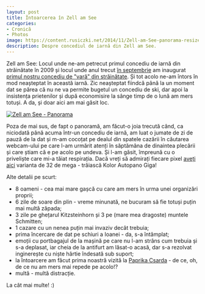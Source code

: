 ```yaml
---
layout: post
title: Întoarcerea în Zell am See
categories:
- Cronică
- Photos
image: https://content.rusiczki.net/2014/11/Zell-am-See-panorama-resized-980x377.jpg
description: Despre concediul de iarnă din Zell am See.
---
```

Zell am See: Locul unde ne-am petrecut primul concediu de iarnă din străinătate în 2009 și locul unde anul trecut <a title="Then vs. Now" href="http://www.rusiczki.net/2014/08/31/then-vs-now/">în septembrie</a> am inaugurat <a title="Concediu de vară – Cum am ajuns" href="http://www.rusiczki.net/2014/09/08/concediu-de-vara-cum-am-ajuns/">primul nostru concediu de "vară" din străinătate</a>. Și tot acolo ne-am întors în mod neașteptat în această iarnă. Zic neașteptat fiindcă până la un moment dat se părea că nu ne va permite bugetul un concediu de ski, dar apoi la insistența prietenilor și după economisire la sânge timp de o lună am mers totuși. A da, și doar aici am mai găsit loc.

[![Zell am See - Panorama](https://content.rusiczki.net/2014/11/Zell-am-See-panorama-resized-980x377.jpg)](https://content.rusiczki.net/2014/11/Zell-am-See-panorama-resized.jpg)

Poza de mai sus, de fapt o panoramă, am făcut-o joia trecută când, ca niciodată până acuma într-un concediu de iarnă, am luat o jumate de zi de pauză de la dat și m-am cocoțat pe dealul din spatele cazării în căutarea webcam-ului pe care l-am urmărit atenți în săptămâna de dinaintea plecării și care știam că e pe acolo pe undeva. Și l-am găsit, împreună cu o priveliște care mi-a tăiat respirația. Dacă vreți să admirați fiecare pixel [aveți aici](http://content.rusiczki.net/big-files/Zell-am-See-panorama.jpg) varianta de 32 de mega - trăiască Kolor Autopano Giga!

Alte detalii pe scurt:

- 8 oameni - cea mai mare gașcă cu care am mers în urma unei organizări proprii;
- 6 zile de soare din plin - vreme minunată, ne bucuram să fie totuși puțin mai multă zăpada;
- 3 zile pe ghețarul Kitzsteinhorn și 3 pe (mare mea dragoste) muntele Schmitten;
- 1 cazare cu un nenea puțin mai invaziv decât trebuia;
- prima încercare de dat pe schiuri a Ioanei - da, s-a întâmplat;
- emoții cu portbagajul de la mașină pe care nu l-am strâns cum trebuia și s-a deplasat, iar cheia de la antifurt am lăsat-o acasă, dar s-a rezolvat inginerește cu niște hârtie îndesată sub suport;
- la întoarcere am făcut prima noastră vizită la <a href="http://paprikacsarda.hu/">Paprika Csarda</a> - de ce, oh, de ce nu am mers mai repede pe acolo!?
- multă - multă distracție.

La cât mai multe! :)

